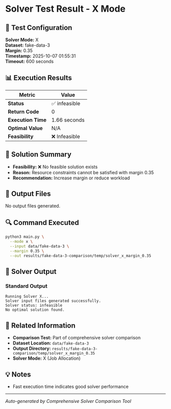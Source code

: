 # Solver Test Result - X Mode

## 🔧 Test Configuration

**Solver Mode:** X  
**Dataset:** fake-data-3  
**Margin:** 0.35  
**Timestamp:** 2025-10-07 01:55:31  
**Timeout:** 600 seconds  

## 📊 Execution Results

| Metric | Value |
|--------|-------|
| **Status** | ✅ infeasible |
| **Return Code** | 0 |
| **Execution Time** | 1.66 seconds |
| **Optimal Value** | N/A |
| **Feasibility** | ❌ Infeasible |

## 🎯 Solution Summary

- **Feasibility:** ❌ No feasible solution exists
- **Reason:** Resource constraints cannot be satisfied with margin 0.35
- **Recommendation:** Increase margin or reduce workload


## 📁 Output Files

No output files generated.


## 🔍 Command Executed

```bash
python3 main.py \
  --mode x \
  --input data/fake-data-3 \
  --margin 0.35 \
  --out results/fake-data-3-comparison/temp/solver_x_margin_0.35
```

## 📝 Solver Output

### Standard Output
```
Running Solver X...
Solver input files generated successfully.
Solver status: infeasible
No optimal solution found.

```

## 🔗 Related Information

- **Comparison Test:** Part of comprehensive solver comparison
- **Dataset Location:** `data/fake-data-3`
- **Output Directory:** `results/fake-data-3-comparison/temp/solver_x_margin_0.35`
- **Solver Mode:** X (Job Allocation)

## 💡 Notes

- Fast execution time indicates good solver performance

---

*Auto-generated by Comprehensive Solver Comparison Tool*